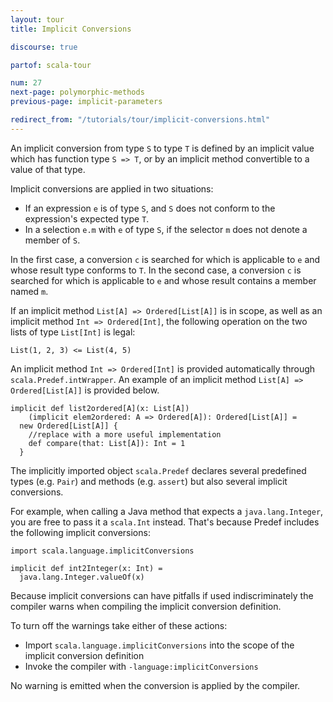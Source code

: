 ```yaml
---
layout: tour
title: Implicit Conversions

discourse: true

partof: scala-tour

num: 27
next-page: polymorphic-methods
previous-page: implicit-parameters

redirect_from: "/tutorials/tour/implicit-conversions.html"
---
```


An implicit conversion from type `S` to type `T` is defined by an implicit value which has function type `S => T`, or by an implicit method convertible to a value of that type.

Implicit conversions are applied in two situations:

* If an expression `e` is of type `S`, and `S` does not conform to the expression's expected type `T`.
* In a selection `e.m` with `e` of type `S`, if the selector `m` does not denote a member of `S`.

In the first case, a conversion `c` is searched for which is applicable to `e` and whose result type conforms to `T`.
In the second case, a conversion `c` is searched for which is applicable to `e` and whose result contains a member named `m`.

If an implicit method `List[A] => Ordered[List[A]]` is in scope, as well as an implicit method `Int => Ordered[Int]`, the following operation on the two lists of type `List[Int]` is legal:

```
List(1, 2, 3) <= List(4, 5)
```

An implicit method `Int => Ordered[Int]` is provided automatically through `scala.Predef.intWrapper`. An example of an implicit method `List[A] => Ordered[List[A]]` is provided below.

```
implicit def list2ordered[A](x: List[A])
    (implicit elem2ordered: A => Ordered[A]): Ordered[List[A]] =
  new Ordered[List[A]] { 
    //replace with a more useful implementation
    def compare(that: List[A]): Int = 1
  }
```

The implicitly imported object `scala.Predef` declares several predefined types (e.g. `Pair`) and methods (e.g. `assert`) but also several implicit conversions.

For example, when calling a Java method that expects a `java.lang.Integer`, you are free to pass it a `scala.Int` instead. That's because Predef includes the following implicit conversions:

```tut
import scala.language.implicitConversions

implicit def int2Integer(x: Int) =
  java.lang.Integer.valueOf(x)
```

Because implicit conversions can have pitfalls if used indiscriminately the compiler warns when compiling the implicit conversion definition.

To turn off the warnings take either of these actions:

* Import `scala.language.implicitConversions` into the scope of the implicit conversion definition
* Invoke the compiler with `-language:implicitConversions`

No warning is emitted when the conversion is applied by the compiler.
